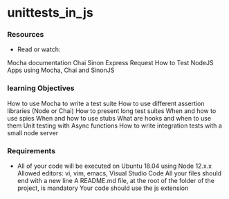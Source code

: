 <h1> unittests_in_js </h1>

<h3> Resources</h3>

- Read or watch:

Mocha documentation
Chai
Sinon
Express
Request
How to Test NodeJS Apps using Mocha, Chai and SinonJS

<h3> learning Objectives</h3>

How to use Mocha to write a test suite
How to use different assertion libraries (Node or Chai)
How to present long test suites
When and how to use spies
When and how to use stubs
What are hooks and when to use them
Unit testing with Async functions
How to write integration tests with a small node server

<h3> Requirements </h3>

- All of your code will be executed on Ubuntu 18.04 using Node 12.x.x
Allowed editors: vi, vim, emacs, Visual Studio Code
All your files should end with a new line
A README.md file, at the root of the folder of the project, is mandatory
Your code should use the js extension
